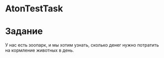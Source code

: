 # AtonTestTask
# Задание
У нас есть зоопарк, и мы хотим узнать, сколько денег нужно потратить на кормление животных в день.
